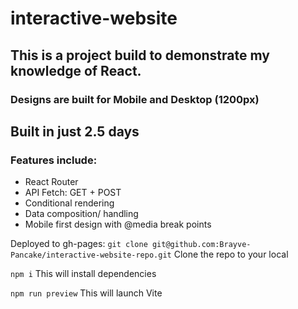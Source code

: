 # interactive-website

## This is a project build to demonstrate my knowledge of React.

### Designs are built for Mobile and Desktop (1200px)

## Built in just 2.5 days

### Features include:

- React Router
- API Fetch: GET + POST
- Conditional rendering
- Data composition/ handling
- Mobile first design with @media break points

Deployed to gh-pages:
`git clone git@github.com:Brayve-Pancake/interactive-website-repo.git` Clone the repo to your local

`npm i` This will install dependencies

`npm run preview` This will launch Vite
